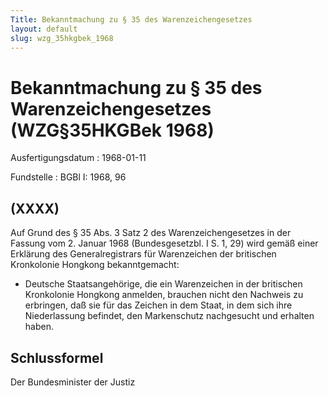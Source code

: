 ```yaml
---
Title: Bekanntmachung zu § 35 des Warenzeichengesetzes
layout: default
slug: wzg_35hkgbek_1968
---
```


# Bekanntmachung zu § 35 des Warenzeichengesetzes (WZG§35HKGBek 1968)

Ausfertigungsdatum
:   1968-01-11

Fundstelle
:   BGBl I: 1968, 96



## (XXXX)

Auf Grund des § 35 Abs. 3 Satz 2 des Warenzeichengesetzes in der
Fassung vom 2. Januar 1968 (Bundesgesetzbl. I S. 1, 29) wird gemäß
einer Erklärung des Generalregistrars für Warenzeichen der britischen
Kronkolonie Hongkong bekanntgemacht:

*   Deutsche Staatsangehörige, die ein Warenzeichen in der britischen
    Kronkolonie Hongkong anmelden, brauchen nicht den Nachweis zu
    erbringen, daß sie für das Zeichen in dem Staat, in dem sich ihre
    Niederlassung befindet, den Markenschutz nachgesucht und erhalten
    haben.





## Schlussformel

Der Bundesminister der Justiz

